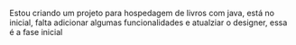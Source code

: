 Estou criando um projeto para hospedagem de livros com java, está no inicial, falta adicionar algumas funcionalidades e atualziar o designer, essa é a fase inicial
